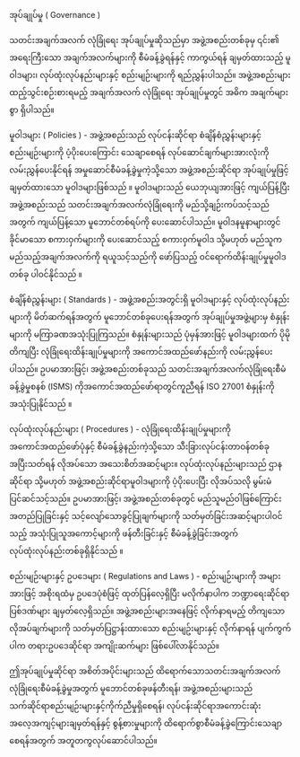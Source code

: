 အုပ်ချုပ်မှု ( Governance )

သတင်းအချက်အလက် လုံခြုံရေး အုပ်ချုပ်မှုဆိုသည်မှာ အဖွဲ့အစည်းတစ်ခုမှ ၎င်း၏ အရေးကြီးသော အချက်အလက်များကို စီမံခန့်ခွဲရန်နှင့် ကာကွယ်ရန် ချမှတ်ထားသည့် မူဝါဒများ၊ လုပ်ထုံးလုပ်နည်းများနှင့် စည်းမျဉ်းများကို ရည်ညွှန်းပါသည်။ အဖွဲ့အစည်းများ ထည့်သွင်းစဉ်းစားရမည့် အချက်အလက် လုံခြုံရေး အုပ်ချုပ်မှုတွင် အဓိက အချက်များစွာ ရှိပါသည်။

မူဝါဒများ ( Policies ) - အဖွဲ့အစည်းသည် လုပ်ငန်းဆိုင်ရာ စံချိန်စံညွှန်းများနှင့် စည်းမျဉ်းများကို ပံ့ပိုးပေးကြောင်း သေချာစေရန် လုပ်ဆောင်ချက်များအားလုံးကို လမ်းညွှန်ပေးနိုင်ရန် အမှုဆောင်စီမံခန့်ခွဲမှုကဲ့သို့သော အဖွဲ့အစည်းဆိုင်ရာ အုပ်ချုပ်မှုဖြင့် ချမှတ်ထားသော မူဝါဒများဖြစ်သည် ။ မူဝါဒများသည် ယေဘုယျအားဖြင့် ကျယ်ပြန့်ပြီး အဖွဲ့အစည်းသည် သတင်းအချက်အလက်လုံခြုံရေးကို မည်သို့ချဉ်းကပ်သင့်သည်အတွက် ကျယ်ပြန့်သော မူဘောင်တစ်ရပ်ကို ပေးဆောင်ပါသည်။ မူဝါဒနမူနာများတွင် ခိုင်မာသော စကားဝှက်များကို ပေးဆောင်သည့် စကားဝှက်မူဝါဒ သို့မဟုတ် မည်သူက မည်သည့်အချက်အလက်ကို ရယူသင့်သည်ကို ဖော်ပြသည့် ဝင်ရောက်ထိန်းချုပ်မှုမူဝါဒတစ်ခု ပါဝင်နိုင်သည် ။

စံချိန်စံညွှန်းများ ( Standards ) - အဖွဲ့အစည်းအတွင်းရှိ မူဝါဒများနှင့် လုပ်ထုံးလုပ်နည်းများကို မိတ်ဆက်ရန်အတွက် မူဘောင်တစ်ခုပေးရန်အတွက် အုပ်ချုပ်မှုအဖွဲ့များမှ စံနှုန်းများကို မကြာခဏအသုံးပြုကြသည်။ စံနှုန်းများသည် ပုံမှန်အားဖြင့် မူဝါဒများထက် ပိုမိုတိကျပြီး လုံခြုံရေးထိန်းချုပ်မှုများကို အကောင်အထည်ဖော်နည်းကို လမ်းညွှန်ပေးပါသည်။ ဥပမာအားဖြင့်၊ အဖွဲ့အစည်းတစ်ခုသည် သတင်းအချက်အလက်လုံခြုံရေးစီမံခန့်ခွဲမှုစနစ် (ISMS) ကိုအကောင်အထည်ဖော်ရာတွင်ကူညီရန် ISO 27001 စံနှုန်းကို အသုံးပြုနိုင်သည် ။

လုပ်ထုံးလုပ်နည်းများ ( Procedures ) - လုံခြုံရေးထိန်းချုပ်မှုများကို အကောင်အထည်ဖော်ပုံနှင့် စီမံခန့်ခွဲနည်းကဲ့သို့သော သီးခြားလုပ်ငန်းတာဝန်တစ်ခု အပြီးသတ်ရန် လိုအပ်သော အသေးစိတ်အဆင့်များ။ လုပ်ထုံးလုပ်နည်းများသည် ဌာနဆိုင်ရာ သို့မဟုတ် အဖွဲ့အစည်းဆိုင်ရာမူဝါဒများကို ပံ့ပိုးပေးပြီး လိုအပ်သလို မွမ်းမံပြင်ဆင်သင့်သည်။ ဥပမာအားဖြင့်၊ အဖွဲ့အစည်းတစ်ခုတွင် မည်သူမည်ဝါဖြစ်ကြောင်း အတည်ပြုခြင်းနှင့် သင့်လျော်သောခွင့်ပြုချက်များကို သတ်မှတ်ခြင်းအဆင့်များပါဝင်သည့် အသုံးပြုသူအကောင့်များကို ဖန်တီးခြင်းနှင့် စီမံခန့်ခွဲခြင်းအတွက် လုပ်ထုံးလုပ်နည်းတစ်ခုရှိနိုင်သည် ။

စည်းမျဉ်းများနှင့် ဥပဒေများ ( Regulations and Laws ) - စည်းမျဉ်းများကို အများအားဖြင့် အစိုးရထံမှ ဥပဒေပုံစံဖြင့် ထုတ်ပြန်လေ့ရှိပြီး မလိုက်နာပါက ဘဏ္ဍာရေးဆိုင်ရာ ပြစ်ဒဏ်များ ချမှတ်လေ့ရှိသည်။ အဖွဲ့အစည်းများအနေဖြင့် လိုက်နာရမည့် တိကျသောလိုအပ်ချက်များကို သတ်မှတ်ပြဋ္ဌာန်းထားသော စည်းမျဥ်းများနှင့် လိုက်နာရန် ပျက်ကွက်ပါက တရားဥပဒေဆိုင်ရာ အကျိုးဆက်များ ဖြစ်ပေါ်လာနိုင်သည်။ 

ဤအုပ်ချုပ်မှုဆိုင်ရာ အစိတ်အပိုင်းများသည် ထိရောက်သောသတင်းအချက်အလက်လုံခြုံရေးစီမံခန့်ခွဲမှုအတွက် မူဘောင်တစ်ခုဖန်တီးရန်၊ အဖွဲ့အစည်းများသည် သက်ဆိုင်ရာစည်းမျဉ်းများနှင့်ကိုက်ညီမှုရှိစေရန်၊ လုပ်ငန်းဆိုင်ရာအကောင်းဆုံးအလေ့အကျင့်များချမှတ်ရန်နှင့် စွန့်စားမှုများကို ထိရောက်စွာစီမံခန့်ခွဲကြောင်းသေချာစေရန်အတွက် အတူတကွလုပ်ဆောင်ပါသည်။
